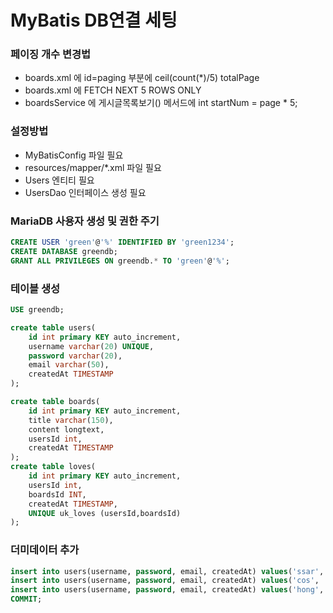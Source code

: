 # MyBatis DB연결 세팅

### 페이징 개수 변경법
- boards.xml 에 id=paging 부분에 ceil(count(*)/5) totalPage 
- boards.xml 에 		FETCH NEXT 5 ROWS ONLY
- boardsService 에 게시글목록보기() 메서드에 		int startNum = page * 5;

### 설정방법
- MyBatisConfig 파일 필요
- resources/mapper/*.xml 파일 필요
- Users 엔티티 필요
- UsersDao 인터페이스 생성 필요

### MariaDB 사용자 생성 및 권한 주기
```sql
CREATE USER 'green'@'%' IDENTIFIED BY 'green1234';
CREATE DATABASE greendb;
GRANT ALL PRIVILEGES ON greendb.* TO 'green'@'%';
```

### 테이블 생성
```sql
USE greendb;

create table users(
    id int primary KEY auto_increment,
    username varchar(20) UNIQUE, 
    password varchar(20),
    email varchar(50),
    createdAt TIMESTAMP
);

create table boards(
    id int primary KEY auto_increment,
    title varchar(150),
    content longtext,
    usersId int,
    createdAt TIMESTAMP
);
create table loves(
    id int primary KEY auto_increment,
    usersId int,
    boardsId INT,
    createdAt TIMESTAMP,
    UNIQUE uk_loves (usersId,boardsId)
);
```

### 더미데이터 추가
```sql
insert into users(username, password, email, createdAt) values('ssar', '1234', 'ssar@nate.com', NOW());
insert into users(username, password, email, createdAt) values('cos', '1234', 'cos@nate.com', NOW());
insert into users(username, password, email, createdAt) values('hong', '1234', 'hong@nate.com', NOW());
COMMIT;
```